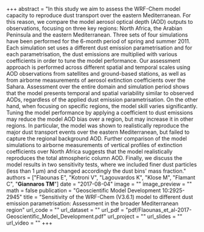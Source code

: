 +++
abstract = "In this study we aim to assess the WRF-Chem model capacity to reproduce dust transport over the eastern Mediterranean. For this reason, we compare the model aerosol optical depth (AOD) outputs to observations, focusing on three key regions: North Africa, the Arabian Peninsula and the eastern Mediterranean. Three sets of four simulations have been performed for the 6-month period of spring and summer 2011. Each simulation set uses a different dust emission parametrisation and for each parametrisation, the dust emissions are multiplied with various coefficients in order to tune the model performance. Our assessment approach is performed across different spatial and temporal scales using AOD observations from satellites and ground-based stations, as well as from airborne measurements of aerosol extinction coefficients over the Sahara. Assessment over the entire domain and simulation period shows that the model presents temporal and spatial variability similar to observed AODs, regardless of the applied dust emission parametrisation. On the other hand, when focusing on specific regions, the model skill varies significantly. Tuning the model performance by applying a coefficient to dust emissions may reduce the model AOD bias over a region, but may increase it in other regions. In particular, the model was shown to realistically reproduce the major dust transport events over the eastern Mediterranean, but failed to capture the regional background AOD. Further comparison of the model simulations to airborne measurements of vertical profiles of extinction coefficients over North Africa suggests that the model realistically reproduces the total atmospheric column AOD. Finally, we discuss the model results in two sensitivity tests, where we included finer dust particles (less than 1 μm) and changed accordingly the dust bins' mass fraction."
authors = ["Flaounas E", "Kotroni V", "Lagouvardos K", "Klose M", "Flamant C", "**Giannaros TM**"]
date = "2017-08-04"
image = ""
image_preview = ""
math = false
publication = "Geoscientific Model Development 10:2925-2945"
title = "Sensitivity of the WRF-Chem (V3.6.1) model to different dust emission parametrisation: Assessment in the broader Mediterranean region"
url_code = ""
url_dataset = ""
url_pdf = "pdf/Flaounas_et_al-2017-Geoscientific_Model_Development.pdf"
url_project = ""
url_slides = ""
url_video = ""
+++
